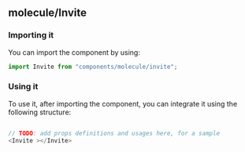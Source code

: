## molecule/Invite

<!-- TODO: add a description here! -->

### Importing it

You can import the component by using:

```js
import Invite from "components/molecule/invite";
```

### Using it

To use it, after importing the component, you can integrate it using the following structure:

```js

// TODO: add props definitions and usages here, for a sample
<Invite ></Invite>

```